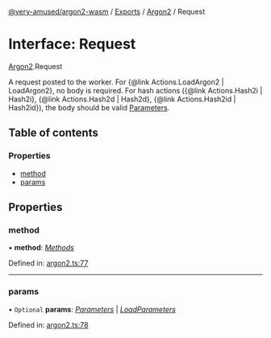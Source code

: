 [@very-amused/argon2-wasm](../README.md) / [Exports](../modules.md) / [Argon2](../modules/argon2.md) / Request

# Interface: Request

[Argon2](../modules/argon2.md).Request

A request posted to the worker.
For {@link Actions.LoadArgon2 | LoadArgon2}, no body is required.
For hash actions ({@link Actions.Hash2i | Hash2i}, {@link Actions.Hash2d | Hash2d}, {@link Actions.Hash2id | Hash2id}), the body should be valid [Parameters](argon2.parameters.md).

## Table of contents

### Properties

- [method](argon2.request.md#method)
- [params](argon2.request.md#params)

## Properties

### method

• **method**: [*Methods*](../enums/argon2.methods.md)

Defined in: [argon2.ts:77](https://github.com/very-amused/argon2-wasm/blob/3955dd5/src/argon2.ts#L77)

___

### params

• `Optional` **params**: [*Parameters*](argon2.parameters.md) \| [*LoadParameters*](argon2.loadparameters.md)

Defined in: [argon2.ts:78](https://github.com/very-amused/argon2-wasm/blob/3955dd5/src/argon2.ts#L78)
